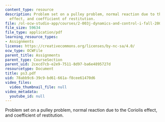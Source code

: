 ```yaml
---
content_type: resource
description: Problem set on a pulley problem, normal reaction due to the Coriolis
  effect, and coefficient of restitution.
file: /ol-ocw-studio-app/courses/2-003j-dynamics-and-control-i-fall-2007/78abb9c639c9bd61661af8cee61470d6_ps3.pdf
file_size: 59634
file_type: application/pdf
learning_resource_types:
- Assignments
license: https://creativecommons.org/licenses/by-nc-sa/4.0/
ocw_type: OCWFile
parent_title: Assignments
parent_type: CourseSection
parent_uid: 2cecd7cb-e2e9-7511-8d97-ba6e4895727d
resourcetype: Document
title: ps3.pdf
uid: 78abb9c6-39c9-bd61-661a-f8cee61470d6
video_files:
  video_thumbnail_file: null
video_metadata:
  youtube_id: null
---
```

Problem set on a pulley problem, normal reaction due to the Coriolis effect, and coefficient of restitution.